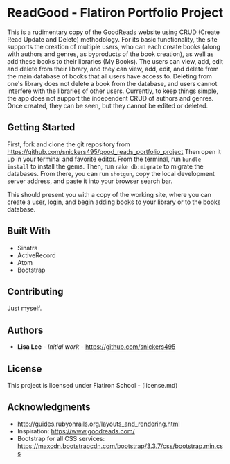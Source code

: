 # ReadGood - Flatiron Portfolio Project

This is a rudimentary copy of the GoodReads website using CRUD (Create Read Update and Delete)
methodology. For its basic functionality, the site supports the creation of multiple users,
who can each create books (along with authors and genres, as byproducts of the book creation),
as well as add these books to their libraries (My Books). The users can view, add, edit and delete from their library, and they can view, add, edit, and delete from the main database of books that all users have access to. Deleting from one's library does not delete a book from the database, and users cannot interfere with the libraries of other users. Currently, to keep things simple, the app does not support
the independent CRUD of authors and genres. Once created, they can be seen, but they cannot be edited
or deleted.

## Getting Started

First, fork and clone the git repository from https://github.com/snickers495/good_reads_portfolio_project
Then open it up in your terminal and favorite editor. From the terminal, run `bundle install` to install
the gems. Then, run `rake db:migrate` to migrate the databases. From there, you can run
`shotgun`, copy the local development server address, and paste it into your browser search bar.

This should present you with a copy of the working site, where you can create a user, login,
and begin adding books to your library or to the books database.

## Built With

* Sinatra
* ActiveRecord
* Atom
* Bootstrap

## Contributing

Just myself.

## Authors

* **Lisa Lee** - *Initial work* - https://github.com/snickers495

## License

This project is licensed under Flatiron School - (license.md)

## Acknowledgments

* http://guides.rubyonrails.org/layouts_and_rendering.html
* Inspiration: https://www.goodreads.com/
* Bootstrap for all CSS services: https://maxcdn.bootstrapcdn.com/bootstrap/3.3.7/css/bootstrap.min.css
